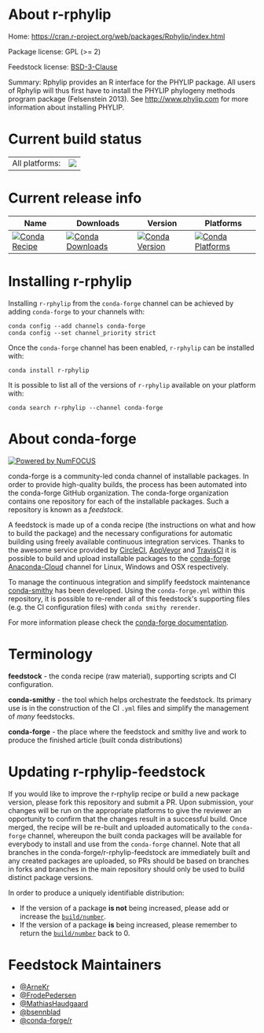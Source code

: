 About r-rphylip
===============

Home: https://cran.r-project.org/web/packages/Rphylip/index.html

Package license: GPL (>= 2)

Feedstock license: [BSD-3-Clause](https://github.com/conda-forge/r-rphylip-feedstock/blob/master/LICENSE.txt)

Summary: Rphylip provides an R interface for the PHYLIP package. All users of Rphylip will thus first have to install the PHYLIP phylogeny methods program package (Felsenstein 2013). See http://www.phylip.com for more  information about installing PHYLIP.

Current build status
====================


<table><tr><td>All platforms:</td>
    <td>
      <a href="https://dev.azure.com/conda-forge/feedstock-builds/_build/latest?definitionId=4970&branchName=master">
        <img src="https://dev.azure.com/conda-forge/feedstock-builds/_apis/build/status/r-rphylip-feedstock?branchName=master">
      </a>
    </td>
  </tr>
</table>

Current release info
====================

| Name | Downloads | Version | Platforms |
| --- | --- | --- | --- |
| [![Conda Recipe](https://img.shields.io/badge/recipe-r--rphylip-green.svg)](https://anaconda.org/conda-forge/r-rphylip) | [![Conda Downloads](https://img.shields.io/conda/dn/conda-forge/r-rphylip.svg)](https://anaconda.org/conda-forge/r-rphylip) | [![Conda Version](https://img.shields.io/conda/vn/conda-forge/r-rphylip.svg)](https://anaconda.org/conda-forge/r-rphylip) | [![Conda Platforms](https://img.shields.io/conda/pn/conda-forge/r-rphylip.svg)](https://anaconda.org/conda-forge/r-rphylip) |

Installing r-rphylip
====================

Installing `r-rphylip` from the `conda-forge` channel can be achieved by adding `conda-forge` to your channels with:

```
conda config --add channels conda-forge
conda config --set channel_priority strict
```

Once the `conda-forge` channel has been enabled, `r-rphylip` can be installed with:

```
conda install r-rphylip
```

It is possible to list all of the versions of `r-rphylip` available on your platform with:

```
conda search r-rphylip --channel conda-forge
```


About conda-forge
=================

[![Powered by NumFOCUS](https://img.shields.io/badge/powered%20by-NumFOCUS-orange.svg?style=flat&colorA=E1523D&colorB=007D8A)](http://numfocus.org)

conda-forge is a community-led conda channel of installable packages.
In order to provide high-quality builds, the process has been automated into the
conda-forge GitHub organization. The conda-forge organization contains one repository
for each of the installable packages. Such a repository is known as a *feedstock*.

A feedstock is made up of a conda recipe (the instructions on what and how to build
the package) and the necessary configurations for automatic building using freely
available continuous integration services. Thanks to the awesome service provided by
[CircleCI](https://circleci.com/), [AppVeyor](https://www.appveyor.com/)
and [TravisCI](https://travis-ci.com/) it is possible to build and upload installable
packages to the [conda-forge](https://anaconda.org/conda-forge)
[Anaconda-Cloud](https://anaconda.org/) channel for Linux, Windows and OSX respectively.

To manage the continuous integration and simplify feedstock maintenance
[conda-smithy](https://github.com/conda-forge/conda-smithy) has been developed.
Using the ``conda-forge.yml`` within this repository, it is possible to re-render all of
this feedstock's supporting files (e.g. the CI configuration files) with ``conda smithy rerender``.

For more information please check the [conda-forge documentation](https://conda-forge.org/docs/).

Terminology
===========

**feedstock** - the conda recipe (raw material), supporting scripts and CI configuration.

**conda-smithy** - the tool which helps orchestrate the feedstock.
                   Its primary use is in the construction of the CI ``.yml`` files
                   and simplify the management of *many* feedstocks.

**conda-forge** - the place where the feedstock and smithy live and work to
                  produce the finished article (built conda distributions)


Updating r-rphylip-feedstock
============================

If you would like to improve the r-rphylip recipe or build a new
package version, please fork this repository and submit a PR. Upon submission,
your changes will be run on the appropriate platforms to give the reviewer an
opportunity to confirm that the changes result in a successful build. Once
merged, the recipe will be re-built and uploaded automatically to the
`conda-forge` channel, whereupon the built conda packages will be available for
everybody to install and use from the `conda-forge` channel.
Note that all branches in the conda-forge/r-rphylip-feedstock are
immediately built and any created packages are uploaded, so PRs should be based
on branches in forks and branches in the main repository should only be used to
build distinct package versions.

In order to produce a uniquely identifiable distribution:
 * If the version of a package **is not** being increased, please add or increase
   the [``build/number``](https://docs.conda.io/projects/conda-build/en/latest/resources/define-metadata.html#build-number-and-string).
 * If the version of a package **is** being increased, please remember to return
   the [``build/number``](https://docs.conda.io/projects/conda-build/en/latest/resources/define-metadata.html#build-number-and-string)
   back to 0.

Feedstock Maintainers
=====================

* [@ArneKr](https://github.com/ArneKr/)
* [@FrodePedersen](https://github.com/FrodePedersen/)
* [@MathiasHaudgaard](https://github.com/MathiasHaudgaard/)
* [@bsennblad](https://github.com/bsennblad/)
* [@conda-forge/r](https://github.com/conda-forge/r/)

